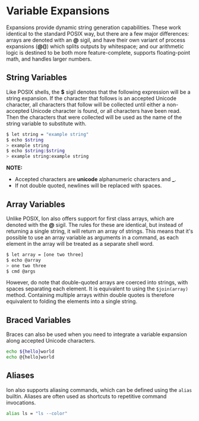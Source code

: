 # Variable Expansions

Expansions provide dynamic string generation capabilities. These work identical to the standard
POSIX way, but there are a few major differences: arrays are denoted with an **@** sigil, and have
their own variant of process expansions (**@()**) which splits outputs by whitespace; and our
arithmetic logic is destined to be both more feature-complete, supports floating-point math, and
handles larger numbers.

## String Variables

Like POSIX shells, the **$** sigil denotes that the following expression will be a string
expansion. If the character that follows is an accepted Unicode character, all characters that
follow will be collected until either a non-accepted Unicode character is found, or all characters
have been read. Then the characters that were collected will be used as the name of the string
variable to substitute with.

```sh
$ let string = "example string"
$ echo $string
> example string
$ echo $string:$string
> example string:example string
```

**NOTE:**
- Accepted characters are **unicode** alphanumeric characters and **_**.
- If not double quoted, newlines will be replaced with spaces.

## Array Variables

Unlike POSIX, Ion also offers support for first class arrays, which are denoted with the **@**
sigil. The rules for these are identical, but instead of returning a single string, it will
return an array of strings. This means that it's possible to use an array variable as arguments
in a command, as each element in the array will be treated as a separate shell word.

```sh
$ let array = [one two three]
$ echo @array
> one two three
$ cmd @args
```

However, do note that double-quoted arrays are coerced into strings, with spaces separating each
element. It is equivalent to using the `$join(array)` method. Containing multiple arrays within
double quotes is therefore equivalent to folding the elements into a single string.

## Braced Variables

Braces can also be used when you need to integrate a variable expansion along accepted Unicode
characters.

```sh
echo ${hello}world
echo @{hello}world
```

## Aliases

Ion also supports aliasing commands, which can be defined using the `alias` builtin. Aliases
are often used as shortcuts to repetitive command invocations.

```sh
alias ls = "ls --color"
```
